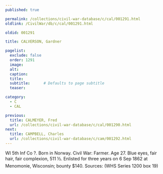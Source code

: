 ```yaml
---
published: true

permalink: /collections/civil-war-database/c/cal/001291.html
oldlink: /CivilWar/db/c/cal/001291.html

oldid: 001291

title: CALVERSON, Gardner

pagelist:
  exclude: false
  order: 1291
  image: 
  alt:
  caption:
  title:
  subtitle:      # Defaults to page subtitle
  teaser:

category: 
  - C 
  - CAL

previous:
  title: CALMEYER, Fred
  url: /collections/civil-war-database/c/cal/001290.html  
next:
  title: CAMPBELL, Charles
  url: /collections/civil-war-database/c/cam/001292.html   
---
```

WI 5th Inf Co ?. Born in Norway. Civil War: Farmer. Age 27. Blue eyes, fair hair, fair complexion, 5&#146;11 &frac12;&#148;. Enlisted for three years on 6 Sep 1862 at Menomonie, Wisconsin; bounty $140. Sources: (WHS Series 1200 box 19)